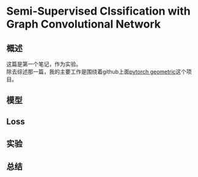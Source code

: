 # Semi-Supervised Clssification with Graph Convolutional Network

## 概述

这篇是第一个笔记，作为实验。  
除去综述那一篇，我的主要工作是围绕着github上面[pytorch geometric](https://github.com/rusty1s/pytorch_geometric)这个项目。

## 模型

## Loss

## 实验

## 总结
